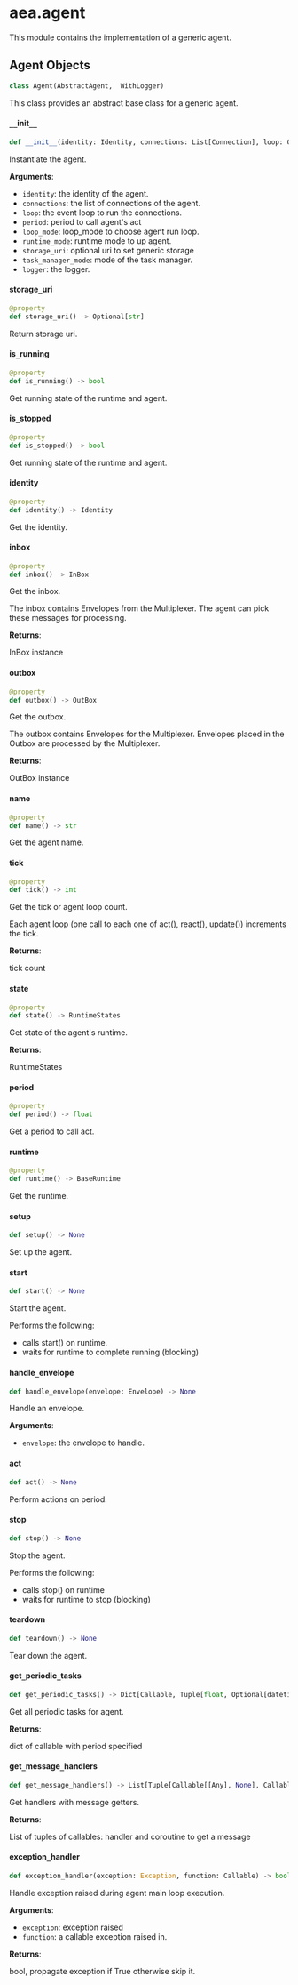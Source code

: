 <a id="aea.agent"></a>

# aea.agent

This module contains the implementation of a generic agent.

<a id="aea.agent.Agent"></a>

## Agent Objects

```python
class Agent(AbstractAgent,  WithLogger)
```

This class provides an abstract base class for a generic agent.

<a id="aea.agent.Agent.__init__"></a>

#### `__`init`__`

```python
def __init__(identity: Identity, connections: List[Connection], loop: Optional[AbstractEventLoop] = None, period: float = 1.0, loop_mode: Optional[str] = None, runtime_mode: Optional[str] = None, storage_uri: Optional[str] = None, logger: Logger = _default_logger, task_manager_mode: Optional[str] = None) -> None
```

Instantiate the agent.

**Arguments**:

- `identity`: the identity of the agent.
- `connections`: the list of connections of the agent.
- `loop`: the event loop to run the connections.
- `period`: period to call agent's act
- `loop_mode`: loop_mode to choose agent run loop.
- `runtime_mode`: runtime mode to up agent.
- `storage_uri`: optional uri to set generic storage
- `task_manager_mode`: mode of the task manager.
- `logger`: the logger.

<a id="aea.agent.Agent.storage_uri"></a>

#### storage`_`uri

```python
@property
def storage_uri() -> Optional[str]
```

Return storage uri.

<a id="aea.agent.Agent.is_running"></a>

#### is`_`running

```python
@property
def is_running() -> bool
```

Get running state of the runtime and agent.

<a id="aea.agent.Agent.is_stopped"></a>

#### is`_`stopped

```python
@property
def is_stopped() -> bool
```

Get running state of the runtime and agent.

<a id="aea.agent.Agent.identity"></a>

#### identity

```python
@property
def identity() -> Identity
```

Get the identity.

<a id="aea.agent.Agent.inbox"></a>

#### inbox

```python
@property
def inbox() -> InBox
```

Get the inbox.

The inbox contains Envelopes from the Multiplexer.
The agent can pick these messages for processing.

**Returns**:

InBox instance

<a id="aea.agent.Agent.outbox"></a>

#### outbox

```python
@property
def outbox() -> OutBox
```

Get the outbox.

The outbox contains Envelopes for the Multiplexer.
Envelopes placed in the Outbox are processed by the Multiplexer.

**Returns**:

OutBox instance

<a id="aea.agent.Agent.name"></a>

#### name

```python
@property
def name() -> str
```

Get the agent name.

<a id="aea.agent.Agent.tick"></a>

#### tick

```python
@property
def tick() -> int
```

Get the tick or agent loop count.

Each agent loop (one call to each one of act(), react(), update()) increments the tick.

**Returns**:

tick count

<a id="aea.agent.Agent.state"></a>

#### state

```python
@property
def state() -> RuntimeStates
```

Get state of the agent's runtime.

**Returns**:

RuntimeStates

<a id="aea.agent.Agent.period"></a>

#### period

```python
@property
def period() -> float
```

Get a period to call act.

<a id="aea.agent.Agent.runtime"></a>

#### runtime

```python
@property
def runtime() -> BaseRuntime
```

Get the runtime.

<a id="aea.agent.Agent.setup"></a>

#### setup

```python
def setup() -> None
```

Set up the agent.

<a id="aea.agent.Agent.start"></a>

#### start

```python
def start() -> None
```

Start the agent.

Performs the following:

- calls start() on runtime.
- waits for runtime to complete running (blocking)

<a id="aea.agent.Agent.handle_envelope"></a>

#### handle`_`envelope

```python
def handle_envelope(envelope: Envelope) -> None
```

Handle an envelope.

**Arguments**:

- `envelope`: the envelope to handle.

<a id="aea.agent.Agent.act"></a>

#### act

```python
def act() -> None
```

Perform actions on period.

<a id="aea.agent.Agent.stop"></a>

#### stop

```python
def stop() -> None
```

Stop the agent.

Performs the following:

- calls stop() on runtime
- waits for runtime to stop (blocking)

<a id="aea.agent.Agent.teardown"></a>

#### teardown

```python
def teardown() -> None
```

Tear down the agent.

<a id="aea.agent.Agent.get_periodic_tasks"></a>

#### get`_`periodic`_`tasks

```python
def get_periodic_tasks() -> Dict[Callable, Tuple[float, Optional[datetime.datetime]]]
```

Get all periodic tasks for agent.

**Returns**:

dict of callable with period specified

<a id="aea.agent.Agent.get_message_handlers"></a>

#### get`_`message`_`handlers

```python
def get_message_handlers() -> List[Tuple[Callable[[Any], None], Callable]]
```

Get handlers with message getters.

**Returns**:

List of tuples of callables: handler and coroutine to get a message

<a id="aea.agent.Agent.exception_handler"></a>

#### exception`_`handler

```python
def exception_handler(exception: Exception, function: Callable) -> bool
```

Handle exception raised during agent main loop execution.

**Arguments**:


- `exception`: exception raised
- `function`: a callable exception raised in.

**Returns**:

bool, propagate exception if True otherwise skip it.

